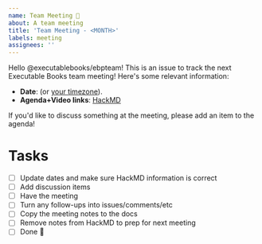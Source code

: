 ```yaml
---
name: Team Meeting 📅
about: A team meeting
title: 'Team Meeting - <MONTH>'
labels: meeting
assignees: ''
---
```


Hello @executablebooks/ebpteam! This is an issue to track the next Executable Books team meeting! Here's some relevant information:

- **Date**: <YYYY-MM-DD at HH Sydney Time> (or [your timezone](https://arewemeetingyet.com/Sydney/YYYY-MM-DD/HH:MM/EBP-Team-Meeting)).
- **Agenda+Video links**: [HackMD](https://hackmd.io/THymMOAmSICp8rJdB6_Z1w?edit)

If you'd like to discuss something at the meeting, please add an item to the agenda!

# Tasks

- [ ] Update dates and make sure HackMD information is correct
- [ ] Add discussion items
- [ ] Have the meeting
- [ ] Turn any follow-ups into issues/comments/etc
- [ ] Copy the meeting notes to the docs
- [ ] Remove notes from HackMD to prep for next meeting
- [ ] Done 🎉
